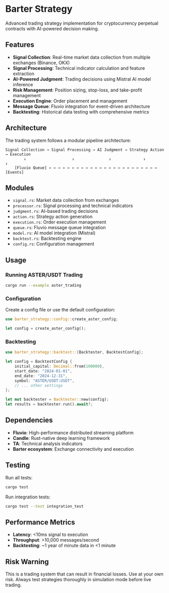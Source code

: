 # Barter Strategy

Advanced trading strategy implementation for cryptocurrency perpetual contracts with AI-powered decision making.

## Features

- **Signal Collection**: Real-time market data collection from multiple exchanges (Binance, OKX)
- **Signal Processing**: Technical indicator calculation and feature extraction
- **AI-Powered Judgment**: Trading decisions using Mistral AI model inference
- **Risk Management**: Position sizing, stop-loss, and take-profit management
- **Execution Engine**: Order placement and management
- **Message Queue**: Fluvio integration for event-driven architecture
- **Backtesting**: Historical data testing with comprehensive metrics

## Architecture

The trading system follows a modular pipeline architecture:

```
Signal Collection → Signal Processing → AI Judgment → Strategy Action → Execution
        ↓                    ↓               ↓              ↓              ↓
    [Fluvio Queue] ← ← ← ← ← ← ← ← ← ← ← ← ← ← ← ← ← ← ← ← ← ← ← ← [Events]
```

## Modules

- `signal.rs`: Market data collection from exchanges
- `processor.rs`: Signal processing and technical indicators
- `judgment.rs`: AI-based trading decisions
- `action.rs`: Strategy action generation
- `execution.rs`: Order execution management
- `queue.rs`: Fluvio message queue integration
- `model.rs`: AI model integration (Mistral)
- `backtest.rs`: Backtesting engine
- `config.rs`: Configuration management

## Usage

### Running ASTER/USDT Trading

```bash
cargo run --example aster_trading
```

### Configuration

Create a config file or use the default configuration:

```rust
use barter_strategy::config::create_aster_config;

let config = create_aster_config();
```

### Backtesting

```rust
use barter_strategy::backtest::{Backtester, BacktestConfig};

let config = BacktestConfig {
    initial_capital: Decimal::from(100000),
    start_date: "2024-01-01",
    end_date: "2024-12-31",
    symbol: "ASTER/USDT:USDT",
    // ... other settings
};

let mut backtester = Backtester::new(config);
let results = backtester.run().await?;
```

## Dependencies

- **Fluvio**: High-performance distributed streaming platform
- **Candle**: Rust-native deep learning framework
- **TA**: Technical analysis indicators
- **Barter ecosystem**: Exchange connectivity and execution

## Testing

Run all tests:
```bash
cargo test
```

Run integration tests:
```bash
cargo test --test integration_test
```

## Performance Metrics

- **Latency**: <10ms signal to execution
- **Throughput**: >10,000 messages/second
- **Backtesting**: ~1 year of minute data in <1 minute

## Risk Warning

This is a trading system that can result in financial losses. Use at your own risk. Always test strategies thoroughly in simulation mode before live trading.
